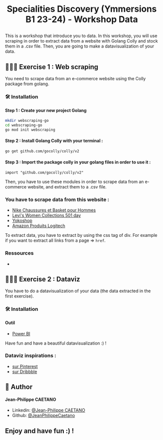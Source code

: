 # <p align="center">Specialities Discovery (Ymmersions B1 23-24) - Workshop Data</p>
  
This is a workshop that introduce you to data.
In this workshop, you will use scraping in order to extract data from a website with Golang Colly and stock them in a .csv file.
Then, you are going to make a datavisualization of your data.
        

## 🧑🏻‍💻 Exercise 1 : Web scraping
You need to scrape data from an e-commerce website using the Colly package from golang.

### 🛠️ Installation

#### Step 1 : Create your new project Golang
```bash
mkdir webscraping-go
cd webscraping-go
go mod init webscraping
```

#### Step 2 : Install Golang Colly with your terminal :
```bash
go get github.com/gocolly/colly/v2
```

#### Step 3 : Import the package colly in your golang files in order to use it :
```golang
import "github.com/gocolly/colly/v2"
```

Then, you have to use these modules in order to scrape data from an e-commerce website, and extract them to a .csv file.

### You have to scrape data from this website : 
- [Nike Chaussures et Basket pour Hommes](https://www.nike.com/fr/w/hommes-chaussures-nik1zy7ok)
- [Levi's Women Collections 501 day](https://www.levi.com/FR/en/the-greatest-story-ever-worn/c/levi_women_collections_501_day)
- [Yokoshop](https://yokoshop.com/)
- [Amazon Produits Logitech](https://www.amazon.fr/s?i=computers&bbn=3581943031&rh=p_89%3ALogitech&dc&_encoding=UTF8&pf_rd_p=a3715f85-187a-4839-bc60-038c008db2cf&pf_rd_r=1W0XREJ872MP03Q3PBE0&pf_rd_s=auto-subnav-flyout-xiste-content-2&pf_rd_t=SubnavFlyout&qid=1677584597&rnid=1680780031&ref=sr_nr_p_89_6&ds=v1%3Aa%2FcVOqjNndSWb7IGPbKDwpSzQMjJD5bja57gLPBtm8U)

To extract data, you have to extract by using the css tag of div.
For example if you want to extract all links from a page => `href`.

### Ressources
- 


## 🧑🏻‍💻 Exercise 2 : Dataviz

You have to do a datavisualization of your data (the data extracted in the first exercise).

### 🛠️ Installation

#### Outil
- [Power BI](https://powerbi.microsoft.com/fr-fr/getting-started-with-power-bi/)

Have fun and have a beautiful datavisualization :) !

### Dataviz inspirations :
- [sur Pinterest](https://pin.it/5o5sYRm)
- [sur Dribbble](https://dribbble.com/search/dataviz)

## 🙇 Author
#### Jean-Philippe CAETANO
- Linkedin: [@Jean-Philippe CAETANO](https://www.linkedin.com/in/jean-philippe-caetano-b30327229/)
- Github: [@JeanPhilippeCaetano](https://github.com/JeanPhilippeCaetano)
        

## Enjoy and have fun :) !
        
